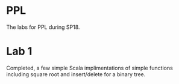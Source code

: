 # PPL
  
The labs for PPL during SP18.  
  
# Lab 1  
Completed, a few simple Scala implimentations of simple functions including square root and insert/delete for a binary tree.
